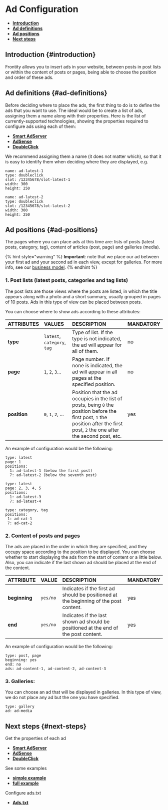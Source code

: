 # Ad Configuration

* [**Introduction**](./#introduction)
* [**Ad definitions**](./#ad-definitions)
* [**Ad positions**](./#ad-positions)
* [**Next steps**](./#next-steps)

## Introduction {#introduction}

Frontity allows you to insert ads in your website, between posts in post lists or within the content of posts or pages, being able to choose the position and order of these ads.

## Ad definitions {#ad-definitions}

Before deciding where to place the ads, the first thing to do is to define the ads that you want to use. The ideal would be to create a list of ads, assigning them a name along with their properties. Here is the list of currently-supported technologies, showing the properties required to configure ads using each of them:

* [**Smart AdServer**](smart-adserver.md)
* [**AdSense**](adsense.md)
* [**DoubleClick**](doubleclick.md)

We recommend assigning them a name \(it does not matter which\), so that it is easy to identify them when deciding where they are displayed, e.g.

```text
name: ad-latest-1
type: doubleclick
slot: /12345678/slot-latest-1
width: 300
height: 250

name: ad-latest-2
type: doubleclick
slot: /12345678/slot-latest-2
width: 300
height: 250
```

## Ad positions {#ad-positions}

The pages where you can place ads at this time are: lists of posts \(latest posts, category, tag\), content of articles \(post, page\) and galleries \(media\).

{% hint style="warning" %}
**Important**: note that we place our ad between your first ad and your second ad in each view, except for galleries. For more info, see our [business model](../../useful-information/business-model.md).
{% endhint %}

### 1. Post lists \(latest posts, categories and tag lists\)

The post lists are those views where the posts are listed, in which the title appears along with a photo and a short summary, usually grouped in pages of 10 posts. Ads in this type of view can be placed between posts.

You can choose where to show ads according to these attributes:

| ATTRIBUTES | VALUES | DESCRIPTION | MANDATORY |
| :--- | :--- | :--- | :--- |
| **type** | `latest`, `category`, `tag` | Type of list. If the type is not indicated, the ad will appear for all of them. | no |
| **page** | `1`, `2`, `3`... | Page number. If none is indicated, the ad will appear in all pages at the specified position. | no |
| **position** | `0`, `1`, `2`, ... | Position that the ad occupies in the list of posts, being `0` the position before the first post, `1` the position after the first post, `2` the one after the second post, etc. | yes |

An example of configuration would be the following:

```text
type: latest
page: 1
positions:
  1: ad-latest-1 (below the first post)
  7: ad-latest-2 (below the seventh post)

type: latest
page: 2, 3, 4, 5
positions:
  1: ad-latest-3
  7: ad-latest-4

type: category, tag
positions:
 1: ad-cat-1
 7: ad-cat-2
```

### 2. Content of posts and pages

The ads are placed in the order in which they are specified, and they occupy space according to the position to be displayed. You can choose whether to start displaying the ads from the start of content or a little below. Also, you can indicate if the last shown ad should be placed at the end of the content.

| ATTRIBUTE | VALUE | DESCRIPTION | MANDATORY |
| :--- | :--- | :--- | :--- |
| **beginning** | `yes/no` | Indicates if the first ad should be positioned at the beginning of the post content. | yes |
| **end** | `yes/no` | Indicates if the last shown ad should be positioned at the end of the post content. | yes |

An example of configuration would be the following:

```text
type: post, page
beginning: yes
end: no
ads: ad-content-1, ad-content-2, ad-content-3
```

### 3. Galleries:

You can choose an ad that will be displayed in galleries. In this type of view, we do not place any ad but the one you have specified.

```text
type: gallery
ad: ad-media
```

## Next steps {#next-steps}

Get the properties of each ad

* [**Smart AdServer**](smart-adserver.md)
* [**AdSense**](adsense.md)
* [**DoubleClick**](doubleclick.md)

See some examples

* [**simple example**](ads-simple-example.md)
* [**full example**](ads-full-example.md)

Configure ads.txt

* [**Ads.txt**](ads-txt.md)

